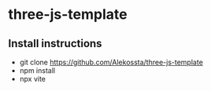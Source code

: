 # three-js-template
## Install instructions
- git clone https://github.com/Alekossta/three-js-template
- npm install
- npx vite
